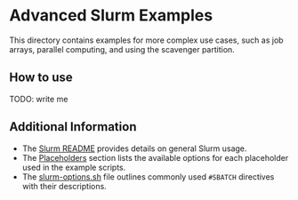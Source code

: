 # Advanced Slurm Examples

This directory contains examples for more complex use cases, such as job arrays, parallel computing, and using the scavenger partition.

## How to use

TODO: write me

## Additional Information

- The [Slurm README](../README.md) provides details on general Slurm usage.
- The [Placeholders](../README.md#placeholders) section lists the available options for each placeholder used in the example scripts.
- The [slurm-options.sh](../slurm-options.sh) file outlines commonly used `#SBATCH` directives with their descriptions.
